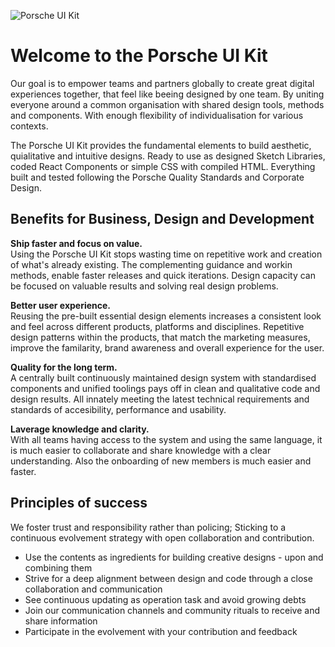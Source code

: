 ![Porsche UI Kit](/assets/img/teaser.jpg)

# Welcome to the Porsche UI Kit

Our goal is to empower teams and partners globally to create great digital experiences together, that feel like beeing designed by one team. By uniting everyone around a common organisation with shared design tools, methods and components. With enough flexibility of individualisation for various contexts.
 
The Porsche UI Kit provides the fundamental elements to build aesthetic, quialitative and intuitive designs. Ready to use as designed Sketch Libraries, coded React Components or simple CSS with compiled HTML. Everything built and tested following the Porsche Quality Standards and Corporate Design.

## Benefits for Business, Design and Development

**Ship faster and focus on value.**  
Using the Porsche UI Kit stops wasting time on repetitive work and creation of what's already existing. The complementing guidance and workin methods, enable faster releases and quick iterations. Design capacity can be focused on valuable results and solving real design problems.

**Better user experience.**  
Reusing the pre-built essential design elements increases a consistent look and feel across different products, platforms and disciplines. Repetitive design patterns within the products, that match the marketing measures, improve the familarity, brand awareness and overall experience for the user.

**Quality for the long term.**  
A centrally built continuously maintained design system with standardised components and unified toolings pays off in clean and qualitative code and design results. All innately meeting the latest technical requirements and standards of accesibility, performance and usability.

**Laverage knowledge and clarity.**  
With all teams having access to the system and using the same language, it is much easier to collaborate and share knowledge with a clear understanding. Also the onboarding of new members is much easier and faster.


## Principles of success
We foster trust and responsibility rather than policing; Sticking to a continuous evolvement strategy with open collaboration and contribution.

* Use the contents as ingredients for building creative designs - upon and combining them
* Strive for a deep alignment between design and code through a close collaboration and communication
* See continuous updating as operation task and avoid growing debts
* Join our communication channels and community rituals to receive and share information
* Participate in the evolvement with your contribution and feedback
